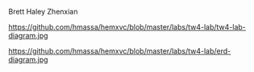 Brett Haley Zhenxian 

https://github.com/hmassa/hemxvc/blob/master/labs/tw4-lab/tw4-lab-diagram.jpg

https://github.com/hmassa/hemxvc/blob/master/labs/tw4-lab/erd-diagram.jpg
